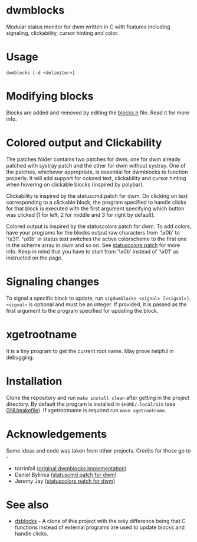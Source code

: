 # dwmblocks

Modular status monitor for dwm written in C with features including
signaling, clickability, cursor hinting and color.

# Usage

`dwmblocks [-d <delimiter>]`

# Modifying blocks

Blocks are added and removed by editing the [blocks.h](blocks.h) file. Read it
for more info.

# Colored output and Clickability

The patches folder contains two patches for dwm, one for dwm already patched
with systray patch and the other for dwm without systray. One of the patches,
whichever appropriate, is essential for dwmblocks to function properly. It will
add support for colored text, clickability and cursor hinting when hovering on
clickable blocks (inspired by polybar).

Clickability is inspired by the statuscmd patch for dwm. On clicking on text
corresponding to a clickable block, the program specified to handle clicks for
that block is executed with the first argument specifying which button was
clicked (1 for left, 2 for middle and 3 for right by default).

Colored output is inspired by the statuscolors patch for dwm. To add colors,
have your programs for the blocks output raw characters from '\x0b' to '\x31'.
'\x0b' in status text switches the active colorscheme to the first one in the
scheme array in dwm and so on. See
[statuscolors patch](https://dwm.suckless.org/patches/statuscolors/)
for more info. Keep in mind that you have to start from '\x0b' instead of '\x01'
as instructed on the page.

# Signaling changes

To signal a specific block to update, run `sigdwmblocks <signal> [<sigval>]`.
`<sigval>` is optional and must be an integer. If provided, it is passed as the
first argument to the program specified for updating the block.

# xgetrootname

It is a tiny program to get the current root name. May prove helpful in
debugging.

# Installation

Clone the repository and run `make install clean` after getting in the project
directory. By default the program is installed in `$HOME/.local/bin`
(see [GNUmakefile](GNUmakefile)). If xgetrootname is required run
`make xgetrootname`.

# Acknowledgements

Some ideas and code was taken from other projects. Credits for those go to -

* torrinfail ([original dwmblocks implementation](https://github.com/torrinfail/dwmblocks))
* Daniel Bylinka ([statuscmd patch for dwm](https://dwm.suckless.org/patches/statuscmd/))
* Jeremy Jay ([statuscolors patch for dwm](https://dwm.suckless.org/patches/statuscolors/))

# See also

* [dsblocks](https://github.com/ashish-yadav11/dsblocks) - A clone of this
  project with the only difference being that C functions instead of external
  programs are used to update blocks and handle clicks.
